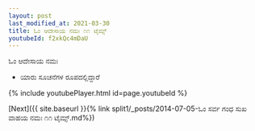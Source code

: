 ```yaml
---
layout: post
last_modified_at: 2021-03-30
title: ಓಂ ಆದೇಸಾಯ ನಮಃ ೧೧ ಟೈಮ್ಸ್
youtubeId: f2xkQc4mDaU
---
```

 
 
 ಓಂ ಆದೇಸಾಯ ನಮಃ  
 
 -  ಯಾರು ಸೂಚನೆಗಳ ರೂಪದಲ್ಲಿದ್ದಾರೆ 
 
  
 
  
 
 
 
 
 
 


{% include youtubePlayer.html id=page.youtubeId %}
 
[Next]({{ site.baseurl }}{% link  split1/_posts/2014-07-05-ಓಂ ಸರ್ವ ಗಂಧ ಸುಖ ವಾಹಯ ನಮಃ ೧೧ ಟೈಮ್ಸ್.md%})
 
